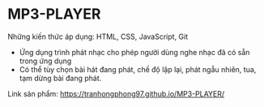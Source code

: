 # MP3-PLAYER

Những kiến thức áp dụng: HTML, CSS, JavaScript, Git

- Ứng dụng trình phát nhạc cho phép người dùng nghe nhạc đã có sẵn trong ứng dụng
- Có thể tùy chọn bài hát đang phát, chế độ lặp lại, phát ngẫu nhiên, tua, tạm dừng bài đang phát.

Link sản phẩm: https://tranhongphong97.github.io/MP3-PLAYER/
